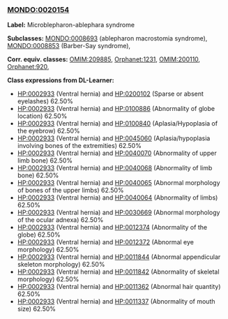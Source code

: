 
### [MONDO:0020154](http://purl.obolibrary.org/obo/MONDO_0020154)
**Label:** Microblepharon-ablephara syndrome

**Subclasses:** [MONDO:0008693](http://purl.obolibrary.org/obo/MONDO_0008693) (ablepharon macrostomia syndrome), [MONDO:0008853](http://purl.obolibrary.org/obo/MONDO_0008853) (Barber-Say syndrome), 

**Corr. equiv. classes:** [OMIM:209885](http://purl.obolibrary.org/obo/OMIM_209885), [Orphanet:1231](http://www.orpha.net/ORDO/Orphanet_1231), [OMIM:200110](http://purl.obolibrary.org/obo/OMIM_200110), [Orphanet:920](http://www.orpha.net/ORDO/Orphanet_920), 

**Class expressions from DL-Learner:**

- [HP:0002933](http://purl.obolibrary.org/obo/HP_0002933) (Ventral hernia) and [HP:0200102](http://purl.obolibrary.org/obo/HP_0200102) (Sparse or absent eyelashes) 62.50%
- [HP:0002933](http://purl.obolibrary.org/obo/HP_0002933) (Ventral hernia) and [HP:0100886](http://purl.obolibrary.org/obo/HP_0100886) (Abnormality of globe location) 62.50%
- [HP:0002933](http://purl.obolibrary.org/obo/HP_0002933) (Ventral hernia) and [HP:0100840](http://purl.obolibrary.org/obo/HP_0100840) (Aplasia/Hypoplasia of the eyebrow) 62.50%
- [HP:0002933](http://purl.obolibrary.org/obo/HP_0002933) (Ventral hernia) and [HP:0045060](http://purl.obolibrary.org/obo/HP_0045060) (Aplasia/hypoplasia involving bones of the extremities) 62.50%
- [HP:0002933](http://purl.obolibrary.org/obo/HP_0002933) (Ventral hernia) and [HP:0040070](http://purl.obolibrary.org/obo/HP_0040070) (Abnormality of upper limb bone) 62.50%
- [HP:0002933](http://purl.obolibrary.org/obo/HP_0002933) (Ventral hernia) and [HP:0040068](http://purl.obolibrary.org/obo/HP_0040068) (Abnormality of limb bone) 62.50%
- [HP:0002933](http://purl.obolibrary.org/obo/HP_0002933) (Ventral hernia) and [HP:0040065](http://purl.obolibrary.org/obo/HP_0040065) (Abnormal morphology of bones of the upper limbs) 62.50%
- [HP:0002933](http://purl.obolibrary.org/obo/HP_0002933) (Ventral hernia) and [HP:0040064](http://purl.obolibrary.org/obo/HP_0040064) (Abnormality of limbs) 62.50%
- [HP:0002933](http://purl.obolibrary.org/obo/HP_0002933) (Ventral hernia) and [HP:0030669](http://purl.obolibrary.org/obo/HP_0030669) (Abnormal morphology of the ocular adnexa) 62.50%
- [HP:0002933](http://purl.obolibrary.org/obo/HP_0002933) (Ventral hernia) and [HP:0012374](http://purl.obolibrary.org/obo/HP_0012374) (Abnormality of the globe) 62.50%
- [HP:0002933](http://purl.obolibrary.org/obo/HP_0002933) (Ventral hernia) and [HP:0012372](http://purl.obolibrary.org/obo/HP_0012372) (Abnormal eye morphology) 62.50%
- [HP:0002933](http://purl.obolibrary.org/obo/HP_0002933) (Ventral hernia) and [HP:0011844](http://purl.obolibrary.org/obo/HP_0011844) (Abnormal appendicular skeleton morphology) 62.50%
- [HP:0002933](http://purl.obolibrary.org/obo/HP_0002933) (Ventral hernia) and [HP:0011842](http://purl.obolibrary.org/obo/HP_0011842) (Abnormality of skeletal morphology) 62.50%
- [HP:0002933](http://purl.obolibrary.org/obo/HP_0002933) (Ventral hernia) and [HP:0011362](http://purl.obolibrary.org/obo/HP_0011362) (Abnormal hair quantity) 62.50%
- [HP:0002933](http://purl.obolibrary.org/obo/HP_0002933) (Ventral hernia) and [HP:0011337](http://purl.obolibrary.org/obo/HP_0011337) (Abnormality of mouth size) 62.50%


